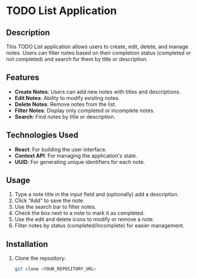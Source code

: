 # TODO List Application

## Description
This TODO List application allows users to create, edit, delete, and manage notes. Users can filter notes based on their completion status (completed or not completed) and search for them by title or description.

## Features
- **Create Notes**: Users can add new notes with titles and descriptions.
- **Edit Notes**: Ability to modify existing notes.
- **Delete Notes**: Remove notes from the list.
- **Filter Notes**: Display only completed or incomplete notes.
- **Search**: Find notes by title or description.

## Technologies Used
- **React**: For building the user interface.
- **Context API**: For managing the application's state.
- **UUID**: For generating unique identifiers for each note.

## Usage
1. Type a note title in the input field and (optionally) add a description.
2. Click "Add" to save the note.
3. Use the search bar to filter notes.
4. Check the box next to a note to mark it as completed.
5. Use the edit and delete icons to modify or remove a note.
6. Filter notes by status (completed/incomplete) for easier management.

## Installation
1. Clone the repository:
   ```bash
   git clone <YOUR_REPOSITORY_URL>
